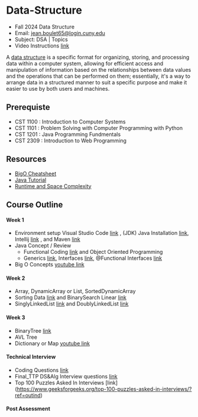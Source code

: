 # Data-Structure
* Fall 2024 Data Structure
* Email: jean.boulet65@login.cuny.edu
* Subject: DSA | Topics
* Video Instructions [link](https://drive.google.com/drive/folders/13DEuuN2U-2mGm5nSJwi0ONuX-0D6T4y1?usp=sharing)

A [data structure](https://www.geeksforgeeks.org/introduction-to-data-structures/) is a specific format for organizing, storing, and processing data within a computer system, allowing for efficient access and manipulation of information based on the relationships between data values and the operations that can be performed on them; essentially, it's a way to arrange data in a structured manner to suit a specific purpose and make it easier to use by both users and machines.

## Prerequiste
  *  CST 1100 : Introduction to Computer Systems
  *  CST 1101 : Problem Solving with Computer Programming with Python
  *  CST 1201 : Java Programming Fundmentals
  *  CST 2309 : Introduction to Web Programming    

## Resources
  *  [BigO Cheatsheet](https://www.bigocheatsheet.com/)
  *  [Java Tutorial](https://www.w3schools.com/java/)
  *  [Runtime and Space Complexity](https://www.linkedin.com/pulse/big-o-notation-time-complexity-algorithm-vikas-kumar)

## Course Outline

#### Week 1
  *  Environment setup Visual Studio Code [link](https://code.visualstudio.com/download) , (JDK) Java Installation [link](https://www.oracle.com/java/technologies/javase/jdk21-archive-downloads.html), Intellij [link](https://www.jetbrains.com/idea/download/?section=windows) , and Maven [link](https://maven.apache.org/download.cgi)
  *  Java Concept / Review
      * Functional Coding [link](https://mkyong.com/java8/java-8-function-examples/) and Object Oriented Programming
      * Generics [link](https://docs.oracle.com/javase/tutorial/java/generics/why.html), Interfaces [link](https://docs.oracle.com/javase/tutorial/java/concepts/interface.html), @Functional Interfaces [link](https://www.geeksforgeeks.org/functional-interfaces-java/)
  *  Big O Concepts [youtube link](https://www.youtube.com/watch?v=XMUe3zFhM5c)
    
#### Week 2
  *  Array, DynamicArray or List, SortedDynamicArray
  *  Sorting Data [link](https://www.geeksforgeeks.org/quick-sort-algorithm/?ref=shm) and BinarySearch Linear [link](https://www.geeksforgeeks.org/binary-search/)
  *  SinglyLinkedList [link](https://www.geeksforgeeks.org/singly-linked-list-tutorial/#understanding-node-structure) and DoublyLinkedList [link](https://www.geeksforgeeks.org/introduction-and-insertion-in-a-doubly-linked-list/?ref=shm)
    
#### Week 3
  *  BinaryTree [link](https://www.geeksforgeeks.org/binary-search-tree-data-structure/#)
  *  AVL Tree
  *  Dictionary or Map [youtube link](https://www.youtube.com/watch?v=FsfRsGFHuv4&t=320s)
#### Technical Interview
 *  Coding Questions [link](https://docs.google.com/document/d/1331ZOHxlguq-3hDjrIjNPSNDQ5IlBnXPSOvAEEEeAF8/edit?tab=t.0)
 *  Final_TTP DS&Alg Interview questions [link](https://docs.google.com/spreadsheets/d/17BofgX6XaOSVbUGKCxbj0UD2dCoBCMpflNgSbklRfBs/edit?gid=0#gid=0)
 *  Top 100 Puzzles Asked In Interviews [link] (https://www.geeksforgeeks.org/top-100-puzzles-asked-in-interviews/?ref=outind)
#### Post Assessment

